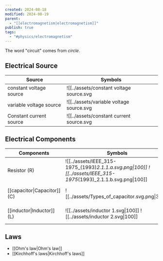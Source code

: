 ```yaml
---
created: 2024-08-18
modified: 2024-08-19
parent:
  - "[[electromagnetism|electromagnetism]]"
publish: true
tags:
  - "#physics/electromagnetism"
---
```

The word "circuit" comes from *circle*.

## Electrical Source

| Source                  | Symbols                          |
| ----------------------- | -------------------------------- |
| constant voltage source | ![[../assets/constant voltage source.svg|constant voltage source.svg]] |
| variable voltage source | ![[../assets/variable voltage source.svg|variable voltage source.svg]] |
| Constant current source | ![[../assets/constant current source.svg|constant current source.svg]] |


## Electrical Components

| Components                   | Symbols                                                                                       | Equations                |
| ---------------------------- | --------------------------------------------------------------------------------------------- | ------------------------ |
| Resistor (R)                 | ![[../assets/IEEE_315-1975_(1993)_2.1.1.a.svg.png\|100]] ![[../assets/IEEE_315-1975_(1993)_2.1.1.b.svg.png\|100]] | $V = IR$ ([[Ohm's law|Ohm's law]]) |
| [[capacitor\|Capacitor]] (C) | ![[../assets/Types_of_capacitor.svg.png\|300]]                                                          | $I = C\frac{dV}{dt}$     |
| [[inductor\|Inductor]] (L)   | ![[../assets/inductor 1.svg\|100]]   ![[../assets/inductor 2.svg\|100]]                                           | $V = L\frac{dI}{dt}$     |

## Laws
- [[Ohm's law|Ohm's law]]
- [[Kirchhoff's laws|Kirchhoff's laws]]